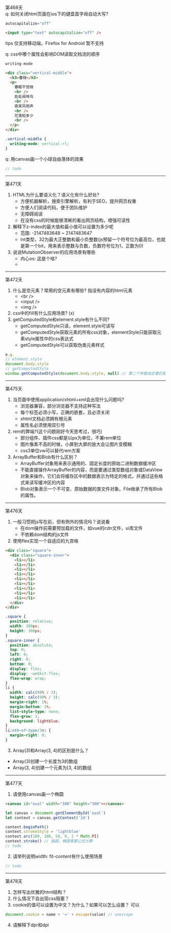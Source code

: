 第468天  
q: 如何关闭html页面在ios下的键盘首字母自动大写?
```js
autocapitalize="off"
```
```html
<input type="text" autocapitalize="off" />
```
tips
仅支持移动端，Firefox for Android 暂不支持

q: css中哪个属性会影响DOM读取文档流的顺序
```js
writing-mode
```
```html
<div class="vertical-middle"> 
  <h3>春晓</h3>
  <p>
    春眠不觉晓
    <br />
    处处闻啼鸟
    <br />
    夜来风雨声
    <br />
    花落知多少
    <br />
  </p>
</div>
```
```css
.vertical-middle {
  writing-mode: vertical-rl;
}
```
q: 用canvas画一个小球自由落体的效果
```js
// todo
```
---

第471天  
1. HTML为什么要语义化？语义化有什么好处?
    - 方便机器解析，搜索引擎解析，有利于SEO，提升网页权重
    - 方便人们阅读代码，便于团队维护
    - 无障碍阅读
    - 在没有css的时候能够清晰的看出网页结构，增强可读性
2. 解释下z-index的最大值和最小值可以设置为多少呢
    - 范围: -2147483648 ~ 2147483647
    - int类型，32为最大正整数和最小负整数(js预留一个符号位为最高位，也就是第一个bit，用来表示整数与负数，负数符号位为1，正数为0) 
3. 说说MutationObserver的应用场景有哪些
    - 内心os: 这是个啥?
    - 
---

第472天
1. 什么是空元素？常用的空元素有哪些?
    指没有内容的html元素
    - \<br />
    - \<input />
    - \<img /> 
2. css中的fill有什么应用场景? (x)
3. getComputedStyle和element.style有什么不同?
    - getComputedStyle只读，element.style可读写
    - getComputedStyle获取元素的所有css对象，elementStyle只能获取元素style属性中的css表达式
    - getComputedStyle可以获取伪类元素样式
```js
e.g.
// element.style
document.body.style
// getComputedStyle
window.getComputedStyle(document.body.style, null) // 第二个参数指定要匹配的伪元素的字符串
```
---

第475天
1.  当页面中使用application/xhtml+xml会出现什么问题吗?
    - 浏览器兼容，部分浏览器不支持这种写法
    - 每个标签必须小写，正确的嵌套，且必须关闭
    - xhtml文档必须拥有根元素
    - 属性名必须使用双引号
2. rem的弊端?(这个问题刚好今天思考过，很巧)
    - 部分组件、插件css都是以px为单位，不兼rem单位
    - 图片像素不高的时候，小屏到大屏的放大会让图片变模糊
    - css3单位vw可以替代rem方案
3. ArrayBuffer和Blob有什么区别？
    - ArrayBuffer对象用来表示通用的、固定长度的原始二进制数据缓冲区
    - 不能直接操作ArrayBuffer的内容，而是要通过类型数组对象或DataView对象来操作，它们会将缓存区中的数据表示为特定的格式，并通过这些格式来读写缓冲区的内容
    - Blob对象表示一个不可变、原始数据的类文件对象。File继承了所有Blob的属性。
---

第476天
1.  一般习惯把js写在</body>前，但有例外的情况吗？说说看
    - 在dom操作前需要预加载的文件，如vue的cdn文件，ui库文件
    - 不依赖dom结构的js文件
2.  使用flex实现一个自适应的九宫格
```html
<div class="square">
  <div class="square-inner">
    <li></li>
    <li></li>
    <li></li>
    <li></li>
    <li></li>
    <li></li>
    <li></li>
    <li></li>
    <li></li>
  </div>
</div>
```
```css
.square {
  position: relative;
  width: 300px;
  height: 300px;
}
.square-inner {
  position: absolute;
  top: 0;
  left: 0;
  right: 0;
  bottom: 0;
  display: flex;
  display: -webkit-flex;
  flex-wrap: wrap;
}
li {
  width: calc(98% / 3);
  height: calc(98% / 3);
  margin-right: 1%;
  margin-bottom: 1%;
  list-style-type: none;
  flex-grow: 1;
  background: lightblue;
}
li:nth-of-type(3n) {
  margin-right: 0;
}
```
3.  Array(3)和Array(3, 4)的区别是什么？
  - Array(3)创建一个长度为3的数组
  - Array(3, 4)创建一个元素为[3, 4]的数组
---

第477天
1.  请使用canvas画一个椭圆
```html
<canvas id="oval" width="300" height="300"></canvas>
```
```js
let canvas = document.getElementById('oval')
let context = canvas.getContext('2d')

context.beginPath()
context.strokeStyle = 'lightblue'
context.arc(100, 100, 50, 0, 2 * Math.PI)
context.stroke() // 画圆，椭圆需要公式计算
// todo
```
2. 请举列说明width: fit-content有什么使用场景
```js
// todo
```
---

第478天
1.  怎样写出优雅的html结构？
2.  什么情况下会出现css阻塞？
3.  cookie的值可以设置为中文？为什么？如果可以怎么设置？
可以
```js
document.cookie = name + '=' + escape(value) // unescape
```
4.  请解释下dpr和dpi